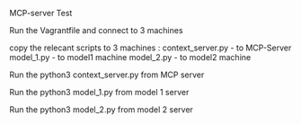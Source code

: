 MCP-server Test 

Run the Vagrantfile and connect to 3 machines 

copy the relecant scripts to 3 machines :
context_server.py - to MCP-Server
model_1.py - to model1 machine
model_2.py - to model2 machine 


Run the python3 context_server.py from MCP server

Run the python3 model_1.py from model 1 server

Run the python3 model_2.py from model 2 server 
